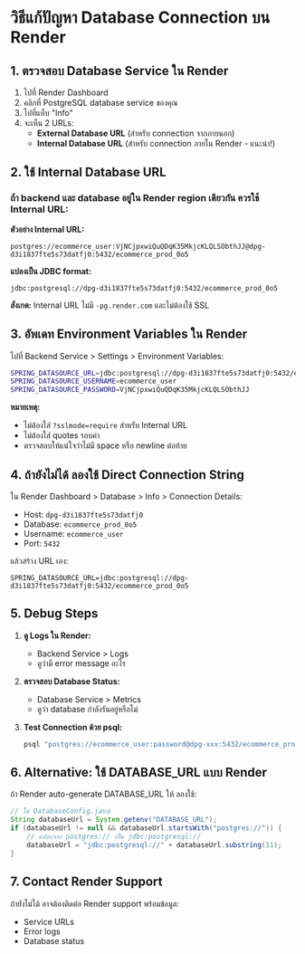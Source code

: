 # วิธีแก้ปัญหา Database Connection บน Render

## 1. ตรวจสอบ Database Service ใน Render

1. ไปที่ Render Dashboard
2. คลิกที่ PostgreSQL database service ของคุณ
3. ไปที่แท็บ "Info"
4. จะเห็น 2 URLs:
   - **External Database URL** (สำหรับ connection จากภายนอก)
   - **Internal Database URL** (สำหรับ connection ภายใน Render - แนะนำ!)

## 2. ใช้ Internal Database URL

### ถ้า backend และ database อยู่ใน Render region เดียวกัน ควรใช้ Internal URL:

**ตัวอย่าง Internal URL:**
```
postgres://ecommerce_user:VjNCjpxwiQuQDqK35MkjcKLQLSObthJJ@dpg-d3i1837fte5s73datfj0:5432/ecommerce_prod_0o5
```

**แปลงเป็น JDBC format:**
```
jdbc:postgresql://dpg-d3i1837fte5s73datfj0:5432/ecommerce_prod_0o5
```

**สังเกต:** Internal URL ไม่มี `-pg.render.com` และไม่ต้องใช้ SSL

## 3. อัพเดท Environment Variables ใน Render

ไปที่ Backend Service > Settings > Environment Variables:

```bash
SPRING_DATASOURCE_URL=jdbc:postgresql://dpg-d3i1837fte5s73datfj0:5432/ecommerce_prod_0o5
SPRING_DATASOURCE_USERNAME=ecommerce_user
SPRING_DATASOURCE_PASSWORD=VjNCjpxwiQuQDqK35MkjcKLQLSObthJJ
```

**หมายเหตุ:** 
- ไม่ต้องใส่ `?sslmode=require` สำหรับ Internal URL
- ไม่ต้องใส่ quotes รอบค่า
- ตรวจสอบให้แน่ใจว่าไม่มี space หรือ newline ต่อท้าย

## 4. ถ้ายังไม่ได้ ลองใช้ Direct Connection String

ใน Render Dashboard > Database > Info > Connection Details:
- Host: `dpg-d3i1837fte5s73datfj0`
- Database: `ecommerce_prod_0o5`
- Username: `ecommerce_user`
- Port: `5432`

แล้วสร้าง URL เอง:
```
SPRING_DATASOURCE_URL=jdbc:postgresql://dpg-d3i1837fte5s73datfj0:5432/ecommerce_prod_0o5
```

## 5. Debug Steps

1. **ดู Logs ใน Render:**
   - Backend Service > Logs
   - ดูว่ามี error message อะไร

2. **ตรวจสอบ Database Status:**
   - Database Service > Metrics
   - ดูว่า database กำลังรันอยู่หรือไม่

3. **Test Connection ด้วย psql:**
   ```bash
   psql "postgres://ecommerce_user:password@dpg-xxx:5432/ecommerce_prod_0o5"
   ```

## 6. Alternative: ใช้ DATABASE_URL แบบ Render

ถ้า Render auto-generate DATABASE_URL ให้ ลองใช้:

```java
// ใน DatabaseConfig.java
String databaseUrl = System.getenv("DATABASE_URL");
if (databaseUrl != null && databaseUrl.startsWith("postgres://")) {
    // แปลงจาก postgres:// เป็น jdbc:postgresql://
    databaseUrl = "jdbc:postgresql://" + databaseUrl.substring(11);
}
```

## 7. Contact Render Support

ถ้ายังไม่ได้ อาจต้องติดต่อ Render support พร้อมข้อมูล:
- Service URLs
- Error logs
- Database status

